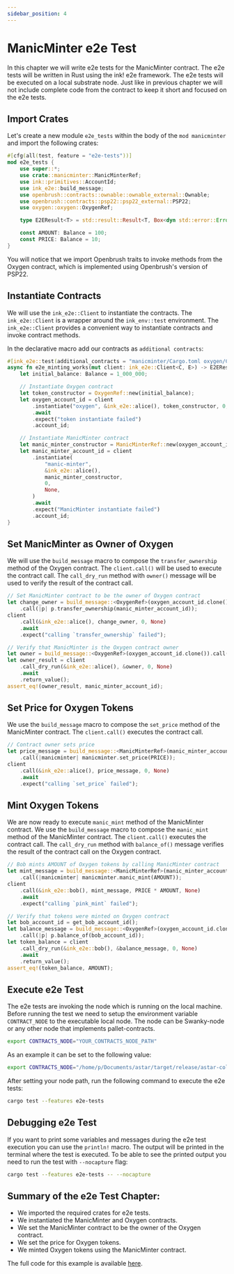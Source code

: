 ```yaml
---
sidebar_position: 4
---
```


# ManicMinter e2e Test
In this chapter we will write e2e tests for the ManicMinter contract. The e2e tests will be written in Rust using the ink! e2e framework. The e2e tests will be executed on a local substrate node.
Just like in previous chapter we will not include complete code from the contract to keep it short and focused on the e2e tests.
## Import Crates
Let's create a new module `e2e_tests` within the body of the `mod manicminter` and import the following crates:
```rust
#[cfg(all(test, feature = "e2e-tests"))]
mod e2e_tests {
    use super::*;
    use crate::manicminter::ManicMinterRef;
    use ink::primitives::AccountId;
    use ink_e2e::build_message;
    use openbrush::contracts::ownable::ownable_external::Ownable;
    use openbrush::contracts::psp22::psp22_external::PSP22;
    use oxygen::oxygen::OxygenRef;

    type E2EResult<T> = std::result::Result<T, Box<dyn std::error::Error>>;

    const AMOUNT: Balance = 100;
    const PRICE: Balance = 10;
}
```
You will notice that we import Openbrush traits to invoke methods from the Oxygen contract, which is implemented using Openbrush's version of PSP22.

## Instantiate Contracts
We will use the `ink_e2e::Client` to instantiate the contracts. The `ink_e2e::Client` is a wrapper around the `ink_env::test` environment. The `ink_e2e::Client` provides a convenient way to instantiate contracts and invoke contract methods. 

In the declarative macro add our contracts as `additional contracts`:
```rust
#[ink_e2e::test(additional_contracts = "manicminter/Cargo.toml oxygen/Cargo.toml")]
async fn e2e_minting_works(mut client: ink_e2e::Client<C, E>) -> E2EResult<()> {
    let initial_balance: Balance = 1_000_000;

    // Instantiate Oxygen contract
    let token_constructor = OxygenRef::new(initial_balance);
    let oxygen_account_id = client
        .instantiate("oxygen", &ink_e2e::alice(), token_constructor, 0, None)
        .await
        .expect("token instantiate failed")
        .account_id;

    // Instantiate ManicMinter contract
    let manic_minter_constructor = ManicMinterRef::new(oxygen_account_id);
    let manic_minter_account_id = client
        .instantiate(
            "manic-minter",
            &ink_e2e::alice(),
            manic_minter_constructor,
            0,
            None,
        )
        .await
        .expect("ManicMinter instantiate failed")
        .account_id;
}
```

## Set ManicMinter as Owner of Oxygen
We will use the `build_message` macro to compose the `transfer_ownership` method of the Oxygen contract. The `client.call()` will be used to execute the contract call. The `call_dry_run` method with `owner()` message will be used to verify the result of the contract call.

```rust
// Set ManicMinter contract to be the owner of Oxygen contract
let change_owner = build_message::<OxygenRef>(oxygen_account_id.clone())
    .call(|p| p.transfer_ownership(manic_minter_account_id));
client
    .call(&ink_e2e::alice(), change_owner, 0, None)
    .await
    .expect("calling `transfer_ownership` failed");

// Verify that ManicMinter is the Oxygen contract owner
let owner = build_message::<OxygenRef>(oxygen_account_id.clone()).call(|p| p.owner());
let owner_result = client
    .call_dry_run(&ink_e2e::alice(), &owner, 0, None)
    .await
    .return_value();
assert_eq!(owner_result, manic_minter_account_id);
```

## Set Price for Oxygen Tokens

We  use the `build_message` macro to compose the `set_price` method of the ManicMinter contract. The `client.call()` executes the contract call. 

```rust
// Contract owner sets price
let price_message = build_message::<ManicMinterRef>(manic_minter_account_id.clone())
    .call(|manicminter| manicminter.set_price(PRICE));
client
    .call(&ink_e2e::alice(), price_message, 0, None)
    .await
    .expect("calling `set_price` failed");

```
## Mint Oxygen Tokens
We are now ready to execute `manic_mint` method of the ManicMinter contract. We use the `build_message` macro to compose the `manic_mint` method of the ManicMinter contract. The `client.call()` executes the contract call. The `call_dry_run` method with `balance_of()` message verifies the result of the contract call on the Oxygen contract.

```rust
// Bob mints AMOUNT of Oxygen tokens by calling ManicMinter contract
let mint_message = build_message::<ManicMinterRef>(manic_minter_account_id.clone())
    .call(|manicminter| manicminter.manic_mint(AMOUNT));
client
    .call(&ink_e2e::bob(), mint_message, PRICE * AMOUNT, None)
    .await
    .expect("calling `pink_mint` failed");

// Verify that tokens were minted on Oxygen contract
let bob_account_id = get_bob_account_id();
let balance_message = build_message::<OxygenRef>(oxygen_account_id.clone())
    .call(|p| p.balance_of(bob_account_id));
let token_balance = client
    .call_dry_run(&ink_e2e::bob(), &balance_message, 0, None)
    .await
    .return_value();
assert_eq!(token_balance, AMOUNT);
```

## Execute e2e Test
The e2e tests are invoking the node which is running on the local machine. 
Before running the test we need to setup the environment variable `CONTRACT_NODE` to the executable local node. The node can be Swanky-node or any other node that implements pallet-contracts.
```bash
export CONTRACTS_NODE="YOUR_CONTRACTS_NODE_PATH"
```
As an example it can be set to the following value:
```bash
export CONTRACTS_NODE="/home/p/Documents/astar/target/release/astar-collator"
```
After setting your node path, run the following command to execute the e2e tests:
```bash
cargo test --features e2e-tests
``` 
## Debugging e2e Test
If you want to print some variables and messages during the e2e test execution you can use the `println!` macro. The output will be printed in the terminal where the test is executed. To be able to see the printed output you need to run the test with `--nocapture` flag:
```bash
cargo test --features e2e-tests -- --nocapture
```

## Summary of the e2e Test Chapter:
* We imported the required crates for e2e tests.
* We instantiated the ManicMinter and Oxygen contracts.
* We set the ManicMinter contract to be the owner of the Oxygen contract.
* We set the price for Oxygen tokens.
* We minted Oxygen tokens using the ManicMinter contract.
  
The full code for this example is available [here](https://github.com/swanky-dapps/manic-minter).